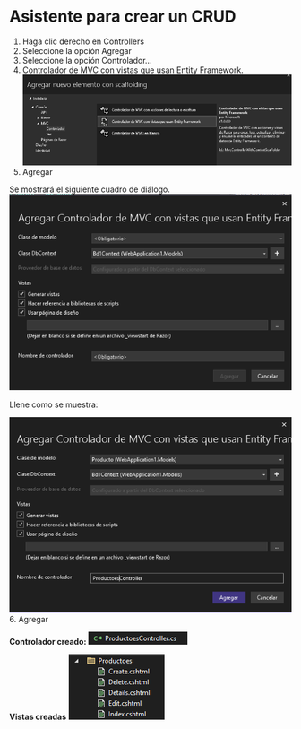 
# Asistente para crear un CRUD
1. Haga clic derecho en Controllers
2. Seleccione la opción Agregar
3. Seleccione la opción Controlador...
4. Controlador de MVC con vistas que usan Entity Framework.
![image](./img/controller_con_vistas_entity_framework.png)  
5. Agregar  

Se mostrará el siguiente cuadro de diálogo.
![image](./img/dialogo_controlador.png)  

Llene como se muestra:

![image](./img/dialogo_controlador_lleno.png)  
6. Agregar

**Controlador creado:**
![image](./img/controlador_productos.png)  

**Vistas creadas**
![image](./img/vistas_productos.png)  